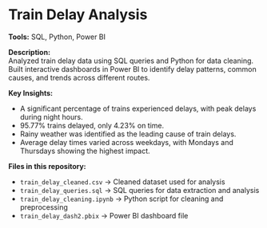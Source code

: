 # Train Delay Analysis

**Tools:** SQL, Python, Power BI  

**Description:**  
Analyzed train delay data using SQL queries and Python for data cleaning. Built interactive dashboards in Power BI to identify delay patterns, common causes, and trends across different routes.  

**Key Insights:**  
- A significant percentage of trains experienced delays, with peak delays during night hours. 
- 95.77% trains delayed, only 4.23% on time.
- Rainy weather was identified as the leading cause of train delays.
- Average delay times varied across weekdays, with Mondays and Thursdays showing the highest impact.  

**Files in this repository:**  
- `train_delay_cleaned.csv` → Cleaned dataset used for analysis  
- `train_delay_queries.sql` → SQL queries for data extraction and analysis  
- `train_delay_cleaning.ipynb` → Python script for cleaning and preprocessing  
- `train_delay_dash2.pbix` → Power BI dashboard file  
